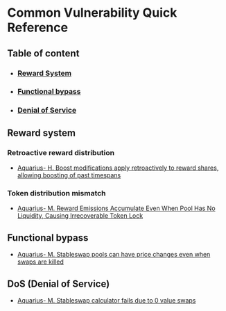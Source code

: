 # Common Vulnerability Quick Reference

## Table of content

- ### [Reward System](#reward-system)

- ### [Functional bypass](#functional-bypass)

- ### [Denial of Service](#denial-of-service)

## <a id="reward-system"></a>Reward system

### Retroactive reward distribution

- [Aquarius- H. Boost modifications apply retroactively to reward shares, allowing boosting of past timespans](../2025/May/Aquarius/Other-report.md#h01-boost-modifications-apply-retroactively-to-reward-shares-allowing-boosting-of-past-timespans)

### Token distribution mismatch

- [Aquarius- M. Reward Emissions Accumulate Even When Pool Has No Liquidity, Causing Irrecoverable Token Lock](../2025//May/Aquarius/Other-report.md#m02-reward-emissions-accumulate-even-when-pool-has-no-liquidity-causing-irrecoverable-token-lock)

## <a id="functional-bypass"></a> Functional bypass

- [Aquarius- M. Stableswap pools can have price changes even when swaps are killed](../2025//May/Aquarius/Other-report.md#m01-stableswap-pools-can-have-price-changes-even-when-swaps-are-killed)

## <a id="denial-of-service"></a>DoS (Denial of Service)

- [Aquarius- M. Stableswap calculator fails due to 0 value swaps](../2025/May/Aquarius/Other-report.md#m03-stableswap-calculator-fails-due-to-0-value-swaps)
